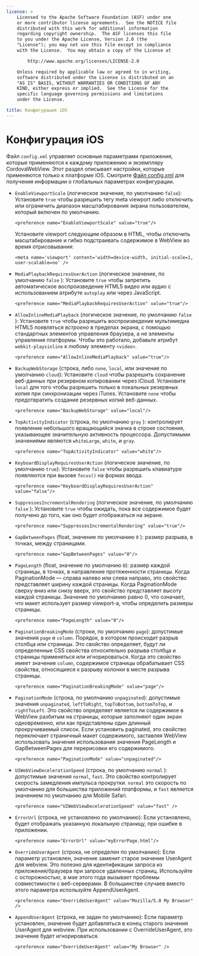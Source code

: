 ```yaml
---
license: >
    Licensed to the Apache Software Foundation (ASF) under one
    or more contributor license agreements.  See the NOTICE file
    distributed with this work for additional information
    regarding copyright ownership.  The ASF licenses this file
    to you under the Apache License, Version 2.0 (the
    "License"); you may not use this file except in compliance
    with the License.  You may obtain a copy of the License at

        http://www.apache.org/licenses/LICENSE-2.0

    Unless required by applicable law or agreed to in writing,
    software distributed under the License is distributed on an
    "AS IS" BASIS, WITHOUT WARRANTIES OR CONDITIONS OF ANY
    KIND, either express or implied.  See the License for the
    specific language governing permissions and limitations
    under the License.

title: Конфигурация iOS
---
```


# Конфигурация iOS

Файл `config.xml` управляет основные параметрами приложения, которые применяются к каждому приложению и экземпляру CordovaWebView. Этот раздел описывает настройки, которые применяются только к платформе iOS. Смотрите [Файл config.xml][1] для получения информации о глобальных параметрах конфигурации.

 [1]: config_ref_index.md.html#The%20config.xml%20File

*   `EnableViewportScale` (логическое значение, по умолчанию `false`): Установите `true` чтобы разрешить тегу meta viewport либо отключить или ограничить диапазон масштабирования экрана пользователем, который включен по умолчанию.
    
        <preference name="EnableViewportScale" value="true"/>
        
    Установите viewport следующим образом в HTML, чтобы отключить масштабирование и гибко подстраивать содержимое в WebView во время отрисовывания:
    
        <meta name='viewport' content='width=device-width, initial-scale=1, user-scalable=no' />
        
*   `MediaPlaybackRequiresUserAction` (логическое значение, по умолчанию `false` ): Установите `true` чтобы запретить автоматическое воспроизведение HTML5 видео или аудио с использованием атрибуте `autoplay` или через JavaScript.
    
        <preference name="MediaPlaybackRequiresUserAction" value="true"/>
        
*   `AllowInlineMediaPlayback` (логическое значение, по умолчанию `false` ): Установите `true` чтобы разрешить воспроизведение мультимедиа HTML5 появляться *встроено* в пределах экрана, с помощью стандартных элементов управления браузера, а не элементы управления платформы. Чтобы это работало, добавьте атрибут `webkit-playsinline` к любому элементу `<video>`.
    
        <preference name="AllowInlineMediaPlayback" value="true"/>
        
*   `BackupWebStorage` (строка, либо `none`, `local`, или значение по умолчанию `cloud`): Установите `cloud` чтобы разрешить сохранение веб-данных при резервном копировании через iCloud. Установите `local` для того чтобы разрешить только в локальных резервных копия при синхронизации через iTunes. Установите `none` чтобы предотвратить создание резервных копий веб-данных.
    
        <preference name="BackupWebStorage" value="local"/>
        
*   `TopActivityIndicator` (строка, по умолчанию `gray` ): контролирует появление небольшого вращающийся значка в строке состояния, указывающее значительную активность процессора. Допустимыми значениями являются `whiteLarge`, `white`, и `gray`.
    
        <preference name="TopActivityIndicator" value="white"/>
        
*   `KeyboardDisplayRequiresUserAction` (логическое значение, по умолчанию `true`): Установите `false` чтобы разрешить клавиатуре появляются при вызове `focus()` на формах ввода.
    
        <preference name="KeyboardDisplayRequiresUserAction" value="false"/>
        
*   `SuppressesIncrementalRendering` (логическое значение, по умолчанию `false` ): Установите `true` чтобы ожидать, пока все содержимое будет получено до того, как оно будет отображаться на экране.
    
        <preference name="SuppressesIncrementalRendering" value="true"/>
        
*   `GapBetweenPages` (float, значение по умолчанию `0` ): размер разрыва, в точках, между страницами.
    
        <preference name="GapBetweenPages" value="0"/>
        
*   `PageLength` (float, значение по умолчанию `0`): размер каждой страницы, в точках, в направление протяженности страницы. Когда PaginationMode — справа налево или слева направо, это свойство представляет ширину каждой страницы. Когда PaginationMode сверху вниз или снизу вверх, это свойство представляет высоту каждой страницы. Значение по умолчанию равно 0, что означает, что макет использует размер viewport-а, чтобы определить размеры страницы.
    
        <preference name="PageLength" value="0"/>
        
*   `PaginationBreakingMode` (строки, по умолчанию `page`): допустимые значения `page` и `column`. Порядок, в котором происходит разрыв столбца или страницы. Это свойство определяет, будут ли определенные CSS свойства относительно разрыва столбца и страницы применяться или игнорироваться. Когда это свойство имеет значение `column`, содержимое страницы обрабатывает CSS свойства, относящиеся к разрыву колонки в месте разрыва страницы.
    
        <preference name="PaginationBreakingMode" value="page"/>
        
*   `PaginationMode` (строка, по умолчанию `unpaginated`): допустимые значения `unpaginated`, `leftToRight`, `topToBottom`, `bottomToTop`, и `rightToLeft`. Это свойство определяет является ли содержимое в WebView разбитым на страницы, которые заполняют один экран одновременно, или как представлены один длинный прокручиваемый список. Если установить paginated, это свойство переключает страничный макет содержимого, заставляя WebView использовать значения использования значения PageLength и GapBetweenPages для перерисовки его содержимого.
    
        <preference name="PaginationMode" value="unpaginated"/>
        
*   `UIWebViewDecelerationSpeed` (строка, по умолчанию `normal` ): допустимые значения `normal`, `fast`. Это свойство контролирует скорость замедления импульса прокрутки. `normal` это скорость по умолчанию для большиства приложений платформы, и `fast` является значением по умолчанию для Mobile Safari.
    
        <preference name="UIWebViewDecelerationSpeed" value="fast" />
        
*   `ErrorUrl` (строка, не установлено по умолчанию): Если установлено, будет отображать указанную локальную страницу, при ошибке в приложении.
    
        <preference name="ErrorUrl" value="myErrorPage.html"/>
        
*   `OverrideUserAgent` (строка, не определен по умолчанию): Если параметр установлен, значение заменит старое значение UserAgent для webview. Это полезно для идентификации запроса из приложения/браузера при запросе удаленных страниц. Используйте с осторожностью, в мае этого года вызывает проблемы совместимости с веб-серверами. В большинстве случаев вместо этого параметра используйте AppendUserAgent.
    
        <preference name="OverrideUserAgent" value="Mozilla/5.0 My Browser" />
        
*   `AppendUserAgent` (строка, не задан по умолчанию): Если параметр установлен, значение будет добавляться в конец старого значения UserAgent для webview. При использовании с OverrideUserAgent, это значение будет игнорироваться.
    
        <preference name="OverrideUserAgent" value="My Browser" />